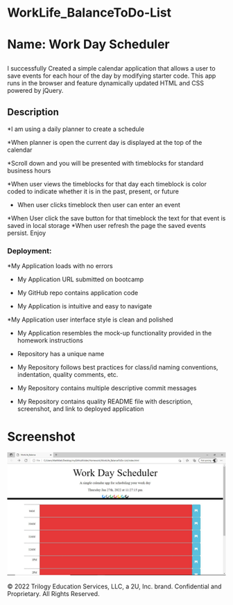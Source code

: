 # WorkLife_BalanceToDo-List

# Name: Work Day Scheduler

##

I successfully Created a simple calendar application that allows a user to save events for each hour of the day by modifying starter code. This app runs in the browser and feature dynamically updated HTML and CSS powered by jQuery.

## Description

*I am using a daily planner to create a schedule

*When planner is open the current day is displayed at the top of the calendar

*Scroll down and you will be presented with timeblocks for standard business hours

*When user views the timeblocks for that day each timeblock is color coded to indicate whether it is in the past, present, or future

* When user clicks timeblock then user can enter an event

*When User click the save button for that timeblock the text for that event is saved in local storage
*When user refresh the page the saved events persist.
Enjoy


### Deployment: 

<!-- *I Deployed a live URL on github  -->

*My Application loads with no errors

* My Application URL submitted on bootcamp

* My GitHub repo contains application code

* My Application is intuitive and easy to navigate

*My  Application user interface style is clean and polished

* My Application resembles the mock-up functionality provided in the homework instructions

* Repository has a unique name

* My Repository follows best practices for class/id naming conventions, indentation, quality comments, etc.

* My Repository contains multiple descriptive commit messages

* My Repository contains quality README file with description, screenshot, and link to deployed application

# Screenshot

![](screenshot/WorkLife.JPG)


© 2022 Trilogy Education Services, LLC, a 2U, Inc. brand. Confidential and Proprietary. All Rights Reserved.
